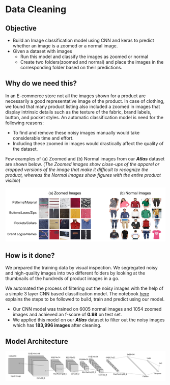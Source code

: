 # Data Cleaning

## Objective
- Build an Image classification model using CNN and keras to predict whether an image is a zoomed or a normal image.
- Given a dataset with images 
    - Run this model and classify the images as zoomed or normal 
    - Create two folders(zoomed and normal) and place the images in the corresponding folder based on their predictions. 

## Why do we need this?
In an E-commerce store not all the images shown for a product are necessarily a good representative image of the product. In case of clothing, we found that many product listing also included a zoomed in images that display intrinsic details such as the texture of the fabric, brand labels, button, and pocket styles. An automatic classification model is need for the following reasons:

- To find and remove these noisy images manually would take considerable time and effort. 
- Including these zoomed in images would drastically affect the quality of the dataset. 

Few examples of (a) Zoomed and (b) Normal images from our **_Atlas_** dataset are shown below. 
(*The Zoomed images show close-ups of the apparel or cropped versions of the image that make it difficult to recognize the product, whereas the Normal images show figures with the entire product visible*)

![](../../img/atlas_normal_zoomed.png "Sample images")

## How is it done?

We prepared the training data by visual inspection. We segregated noisy and high-quality images into two different folders by looking at the thumbnails of the hundreds of product images in a go.

We automated the process of filtering out the noisy images with the help of a simple 3 layer CNN based classification model. 
The notebook [here](https://github.com/vumaasha/Atlas/tree/master/models/zoomed_vs_normal/Zoomed_vs_Normal.ipynb) explains the steps to be followed to build, train and predict using our model.

- Our CNN model was trained on 6005 normal images and 1054 zoomed images and achieved an f-score of **0.98** on test set. 
- We applied this model on our **_Atlas_** dataset to filter out the noisy images which has **183,996 images** after cleaning.


## Model Architecture
![alt text](../../img/atlas_zvsn.png "zvsn architecture")
